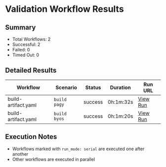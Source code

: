 # Validation Workflow Results

## Summary
- Total Workflows: 2
- Successful: 2
- Failed: 0
- Timed Out: 0

## Detailed Results

| Workflow | Scenario | Status | Duration | Run URL |
|----------|----------|---------|-----------|----------|
| build-artifact.yaml | `build pagy` | success | 0h:1m:32s | [View Run](https://github.com/azure-javaee/rhel-jboss-templates/actions/runs/16211037131) |
| build-artifact.yaml | `build byos` | success | 0h:1m:20s | [View Run](https://github.com/azure-javaee/rhel-jboss-templates/actions/runs/16211038304) |


## Execution Notes
- Workflows marked with `run_mode: serial` are executed one after another
- Other workflows are executed in parallel
